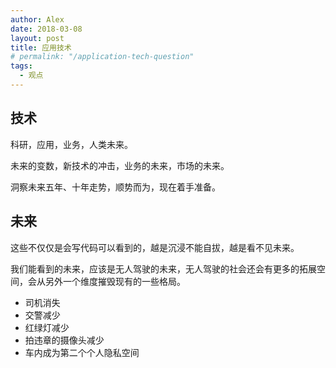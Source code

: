 ```yaml
---
author: Alex
date: 2018-03-08
layout: post
title: 应用技术
# permalink: "/application-tech-question"
tags:
  - 观点
---
```


## 技术

科研，应用，业务，人类未来。

未来的变数，新技术的冲击，业务的未来，市场的未来。

洞察未来五年、十年走势，顺势而为，现在着手准备。

## 未来

这些不仅仅是会写代码可以看到的，越是沉浸不能自拔，越是看不见未来。

我们能看到的未来，应该是无人驾驶的未来，无人驾驶的社会还会有更多的拓展空间，会从另外一个维度摧毁现有的一些格局。

- 司机消失
- 交警减少
- 红绿灯减少
- 拍违章的摄像头减少
- 车内成为第二个个人隐私空间
